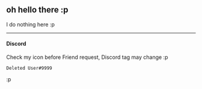 ## oh hello there :p

I do nothing here :p

-------------
#### Discord
Check my icon before Friend request, Discord tag may change :p

`Deleted User#9999`

:p
